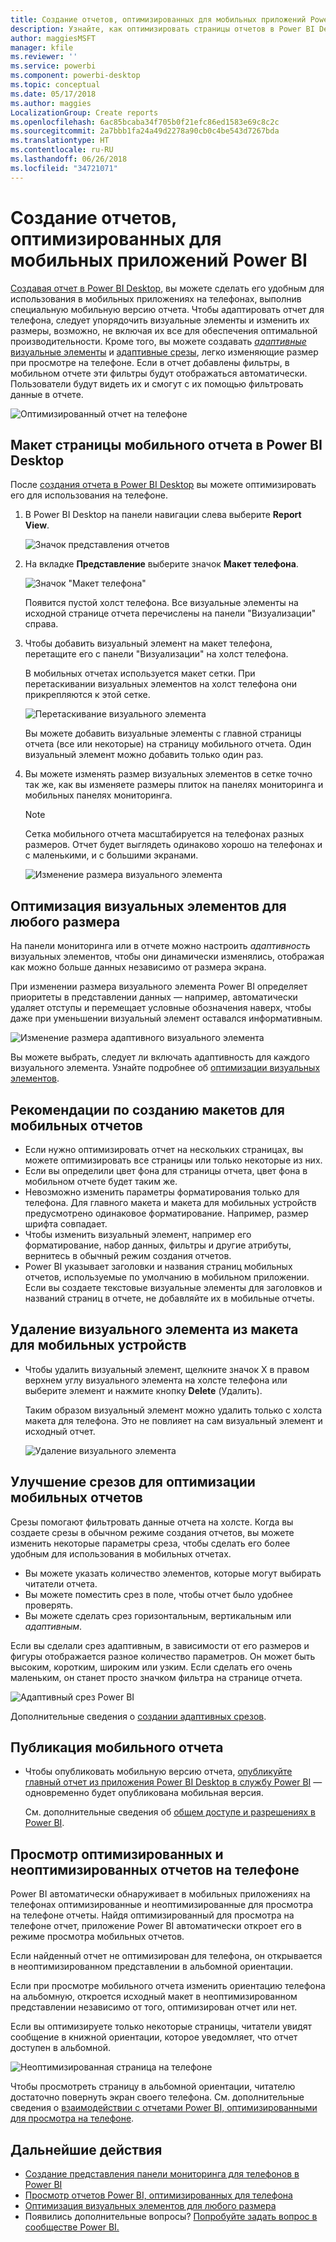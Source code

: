 ```yaml
---
title: Создание отчетов, оптимизированных для мобильных приложений Power BI
description: Узнайте, как оптимизировать страницы отчетов в Power BI Desktop для мобильных приложений Power BI.
author: maggiesMSFT
manager: kfile
ms.reviewer: ''
ms.service: powerbi
ms.component: powerbi-desktop
ms.topic: conceptual
ms.date: 05/17/2018
ms.author: maggies
LocalizationGroup: Create reports
ms.openlocfilehash: 6ac85bcaba34f705b0f21efc86ed1583e69c8c2c
ms.sourcegitcommit: 2a7bbb1fa24a49d2278a90cb0c4be543d7267bda
ms.translationtype: HT
ms.contentlocale: ru-RU
ms.lasthandoff: 06/26/2018
ms.locfileid: "34721071"
---
```

# <a name="create-reports-optimized-for-the-power-bi-phone-apps"></a>Создание отчетов, оптимизированных для мобильных приложений Power BI
[Создавая отчет в Power BI Desktop](desktop-report-view.md), вы можете сделать его удобным для использования в мобильных приложениях на телефонах, выполнив специальную мобильную версию отчета. Чтобы адаптировать отчет для телефона, следует упорядочить визуальные элементы и изменить их размеры, возможно, не включая их все для обеспечения оптимальной производительности. Кроме того, вы можете создавать [*адаптивные* визуальные элементы](#optimize-a-visual-for-any-size) и [адаптивные срезы](#enhance-slicers-to-to-work-well-in-phone-reports), легко изменяющие размер при просмотре на телефоне. Если в отчет добавлены фильтры, в мобильном отчете эти фильтры будут отображаться автоматически. Пользователи будут видеть их и смогут с их помощью фильтровать данные в отчете.

![Оптимизированный отчет на телефоне](media/desktop-create-phone-report/desktop-create-phone-report-1.png)

## <a name="lay-out-a-report-page-for-the-phone-in-power-bi-desktop"></a>Макет страницы мобильного отчета в Power BI Desktop
После [создания отчета в Power BI Desktop](desktop-report-view.md) вы можете оптимизировать его для использования на телефоне.

1. В Power BI Desktop на панели навигации слева выберите **Report View**.
   
    ![Значок представления отчетов](media/desktop-create-phone-report/desktop-create-phone-report-2.png)
2. На вкладке **Представление** выберите значок **Макет телефона**.  
   
    ![Значок "Макет телефона"](media/desktop-create-phone-report/desktop-create-phone-report-3.png)
   
    Появится пустой холст телефона. Все визуальные элементы на исходной странице отчета перечислены на панели "Визуализации" справа.
3. Чтобы добавить визуальный элемент на макет телефона, перетащите его с панели "Визуализации" на холст телефона.
   
    В мобильных отчетах используется макет сетки. При перетаскивании визуальных элементов на холст телефона они прикрепляются к этой сетке.
   
    ![Перетаскивание визуального элемента](media/desktop-create-phone-report/desktop-create-phone-report-4.gif)
   
    Вы можете добавить визуальные элементы с главной страницы отчета (все или некоторые) на страницу мобильного отчета. Один визуальный элемент можно добавить только один раз.
4. Вы можете изменять размер визуальных элементов в сетке точно так же, как вы изменяете размеры плиток на панелях мониторинга и мобильных панелях мониторинга.
   
   > [!NOTE]
   > Сетка мобильного отчета масштабируется на телефонах разных размеров. Отчет будет выглядеть одинаково хорошо на телефонах и с маленькими, и с большими экранами.
   > 
   > 
   
   ![Изменение размера визуального элемента](media/desktop-create-phone-report/desktop-create-phone-report-5.gif)

## <a name="optimize-a-visual-for-any-size"></a>Оптимизация визуальных элементов для любого размера
На панели мониторинга или в отчете можно настроить *адаптивность* визуальных элементов, чтобы они динамически изменялись, отображая как можно больше данных независимо от размера экрана. 

При изменении размера визуального элемента Power BI определяет приоритеты в представлении данных — например, автоматически удаляет отступы и перемещает условные обозначения наверх, чтобы даже при уменьшении визуальный элемент оставался информативным.

![Изменение размера адаптивного визуального элемента](media/desktop-create-phone-report/desktop-create-phone-report-6.gif)

Вы можете выбрать, следует ли включать адаптивность для каждого визуального элемента. Узнайте подробнее об [оптимизации визуальных элементов](desktop-create-responsive-visuals.md).

## <a name="considerations-when-creating-phone-report-layouts"></a>Рекомендации по созданию макетов для мобильных отчетов
* Если нужно оптимизировать отчет на нескольких страницах, вы можете оптимизировать все страницы или только некоторые из них. 
* Если вы определили цвет фона для страницы отчета, цвет фона в мобильном отчете будет таким же.
* Невозможно изменить параметры форматирования только для телефона. Для главного макета и макета для мобильных устройств предусмотрено одинаковое форматирование. Например, размер шрифта совпадает.
* Чтобы изменить визуальный элемент, например его форматирование, набор данных, фильтры и другие атрибуты, вернитесь в обычный режим создания отчетов.
* Power BI указывает заголовки и названия страниц мобильных отчетов, используемые по умолчанию в мобильном приложении. Если вы создаете текстовые визуальные элементы для заголовков и названий страниц в отчете, не добавляйте их в мобильные отчеты.     

## <a name="remove-a-visual-from-the-phone-layout"></a>Удаление визуального элемента из макета для мобильных устройств
* Чтобы удалить визуальный элемент, щелкните значок X в правом верхнем углу визуального элемента на холсте телефона или выберите элемент и нажмите кнопку **Delete** (Удалить).
  
   Таким образом визуальный элемент можно удалить только с холста макета для телефона. Это не повлияет на сам визуальный элемент и исходный отчет.
  
   ![Удаление визуального элемента](media/desktop-create-phone-report/desktop-create-phone-report-7.gif)

## <a name="enhance-slicers-to-to-work-well-in-phone-reports"></a>Улучшение срезов для оптимизации мобильных отчетов
Срезы помогают фильтровать данные отчета на холсте. Когда вы создаете срезы в обычном режиме создания отчетов, вы можете изменить некоторые параметры среза, чтобы сделать его более удобным для использования в мобильных отчетах.

* Вы можете указать количество элементов, которые могут выбирать читатели отчета.
* Вы можете поместить срез в поле, чтобы отчет было удобнее проверять.
* Вы можете сделать срез горизонтальным, вертикальным или *адаптивным*. 

Если вы сделали срез адаптивным, в зависимости от его размеров и фигуры отображается разное количество параметров. Он может быть высоким, коротким, широким или узким. Если сделать его очень маленьким, он станет просто значком фильтра на странице отчета. 

![Адаптивный срез Power BI](media/desktop-create-phone-report/desktop-create-phone-report-8.png)

Дополнительные сведения о [создании адаптивных срезов](power-bi-slicer-filter-responsive.md).

## <a name="publish-a-phone-report"></a>Публикация мобильного отчета
* Чтобы опубликовать мобильную версию отчета, [опубликуйте главный отчет из приложения Power BI Desktop в службу Power BI](desktop-upload-desktop-files.md) — одновременно будет опубликована мобильная версия.
  
    См. дополнительные сведения об [общем доступе и разрешениях в Power BI](service-how-to-collaborate-distribute-dashboards-reports.md).

## <a name="view-optimized-and-unoptimized-reports-on-a-phone"></a>Просмотр оптимизированных и неоптимизированных отчетов на телефоне
Power BI автоматически обнаруживает в мобильных приложениях на телефонах оптимизированные и неоптимизированные для просмотра на телефоне отчеты. Найдя оптимизированный для просмотра на телефоне отчет, приложение Power BI автоматически откроет его в режиме просмотра мобильных отчетов.

Если найденный отчет не оптимизирован для телефона, он открывается в неоптимизированном представлении в альбомной ориентации.  

Если при просмотре мобильного отчета изменить ориентацию телефона на альбомную, откроется исходный макет в неоптимизированном представлении независимо от того, оптимизирован отчет или нет.

Если вы оптимизируете только некоторые страницы, читатели увидят сообщение в книжной ориентации, которое уведомляет, что отчет доступен в альбомной.

![Неоптимизированная страница на телефоне](media/desktop-create-phone-report/desktop-create-phone-report-9.png)

Чтобы просмотреть страницу в альбомной ориентации, читателю достаточно повернуть экран своего телефона. См. дополнительные сведения о [взаимодействии с отчетами Power BI, оптимизированными для просмотра на телефоне](mobile-apps-view-phone-report.md).

## <a name="next-steps"></a>Дальнейшие действия
* [Создание представления панели мониторинга для телефонов в Power BI](service-create-dashboard-mobile-phone-view.md)
* [Просмотр отчетов Power BI, оптимизированных для телефона](mobile-apps-view-phone-report.md)
* [Оптимизация визуальных элементов для любого размера](desktop-create-responsive-visuals.md)
* Появились дополнительные вопросы? [Попробуйте задать вопрос в сообществе Power BI.](http://community.powerbi.com/)

